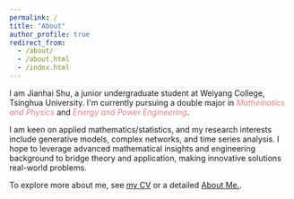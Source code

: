 ```yaml
---
permalink: /
title: "About"
author_profile: true
redirect_from: 
  - /about/
  - /about.html
  - /index.html
---
```


I am Jianhai Shu, a junior undergraduate student at Weiyang College, Tsinghua University. I'm currently pursuing a double major in <span style="font-style:italic; color:rgba(224,128,128,1)">Mathematics and Physics</span> and <span style="font-style:italic; color:rgba(224,128,128,1)">Energy and Power Engineering</span>.

I am keen on applied mathematics/statistics, and my research interests include generative models, complex networks, and time series analysis. I hope to leverage advanced mathematical insights and engineering background to bridge theory and application, making innovative solutions real-world problems.

To explore more about me, see <a href="/cv/">my CV</a> or a detailed <a href="/posts/2024/blog-post-1/">About Me.</a>.
